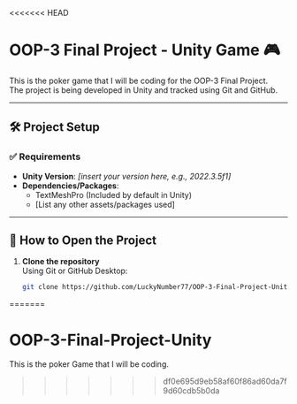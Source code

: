 <<<<<<< HEAD
# OOP-3 Final Project - Unity Game 🎮

This is the poker game that I will be coding for the OOP-3 Final Project.  
The project is being developed in Unity and tracked using Git and GitHub.

---

## 🛠️ Project Setup

### ✅ Requirements
- **Unity Version**: *[insert your version here, e.g., 2022.3.5f1]*
- **Dependencies/Packages**:
  - TextMeshPro (Included by default in Unity)
  - [List any other assets/packages used]

---

## 🚀 How to Open the Project

1. **Clone the repository**  
   Using Git or GitHub Desktop:
   ```bash
   git clone https://github.com/LuckyNumber77/OOP-3-Final-Project-Unity.git
=======
# OOP-3-Final-Project-Unity
This is the poker Game that I will be coding.
>>>>>>> df0e695d9eb58af60f86ad60da7f9d60cdb5b0da
